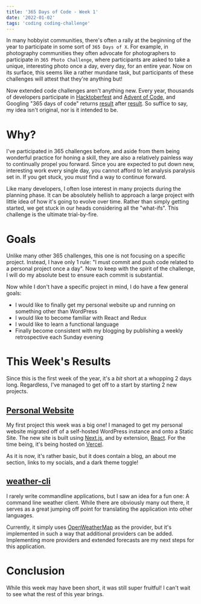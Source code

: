 ```yaml
---
title: '365 Days of Code - Week 1'
date: '2022-01-02'
tags: 'coding coding-challenge'
---
```


In many hobbyist communities, there's often a rally at the beginning of the year to participate in some sort of `365 Days of X`. For example, in photography communities they often advocate for photographers to participate in `365 Photo Challenge`, where participants are asked to take a unique, interesting photo once a day, every day, for an entire year. Now on its surface, this seems like a rather mundane task, but participants of these challenges will attest that they're anything but!

Now extended code challenges aren't anything new. Every year, thousands of developers participate in [Hacktoberfest](https://hacktoberfest.digitalocean.com/) and [Advent of Code](https://adventofcode.com/), and Googling "365 days of code" returns [result](https://medium.com/@ovidijusparsiunas/the-365-days-of-code-challenge-42a309917b2e) after [result](https://365daysofcode.com/). So suffice to say, my idea isn't original, nor is it intended to be.

# Why?

I've participated in 365 challenges before, and aside from them being wonderful practice for honing a skill, they are also a relatively painless way to continually propel you forward. Since you are expected to put down new, interesting work every single day, you cannot afford to let analysis paralysis set in. If you get stuck, you *must* find a way to continue forward.

Like many developers, I often lose interest in many projects during the planning phase. It can be absolutely hellish to approach a large project with little idea of how it's going to evolve over time. Rather than simply getting started, we get stuck in our heads considering all the "what-ifs". This challenge is the ultimate trial-by-fire.

# Goals

Unlike many other 365 challenges, this one is not focusing on a specific project. Instead, I have only 1 rule: "I must commit and push code related to a personal project once a day". Now to keep with the spirit of the challenge, I will do my absolute best to ensure each commit is substantial.

Now while I don't have a specific project in mind, I do have a few general goals:

- I would like to finally get my personal website up and running on something other than WordPress
- I would like to become familiar with React and Redux
- I would like to learn a functional language
- Finally become consistent with my blogging by publishing a weekly retrospective each Sunday evening

# This Week's Results

Since this is the first week of the year, it's a *bit* short at a whopping 2 days long. Regardless, I've managed to get off to a start by starting 2 new projects.

## [Personal Website](https://github.com/JerrettDavis/personal-site)

My first project this week was a big one! I managed to get my personal website migrated off of a self-hosted WordPress instance and onto a Static Site. The new site is built using [Next.js](https://nextjs.org), and by extension, [React](https://reactjs.org). For the time being, it's being hosted on [Vercel](https://vercel.com).

As it is now, it's rather basic, but it does contain a blog, an about me section, links to my socials, and a dark theme toggle!

## [weather-cli](https://github.com/JerrettDavis/weather-cli)

I rarely write commandline applications, but I saw an idea for a fun one: A command line weather client. While there are obviously many out there, it serves as a great jumping off point for translating the application into other languages.

Currently, it simply uses [OpenWeatherMap](https://openweathermap.org) as the provider, but it's implemented in such a way that additional providers can be added. Implementing more providers and extended forecasts are my next steps for this application.

# Conclusion

While this week may have been short, it was still super fruitful! I can't wait to see what the rest of this year brings.

